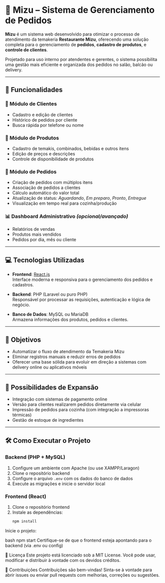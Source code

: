 # 🍣 Mizu – Sistema de Gerenciamento de Pedidos

**Mizu** é um sistema web desenvolvido para otimizar o processo de atendimento da temakeria **Restaurante Mizu**, oferecendo uma solução completa para o gerenciamento de **pedidos**, **cadastro de produtos**, e **controle de clientes**.

Projetado para uso interno por atendentes e gerentes, o sistema possibilita uma gestão mais eficiente e organizada dos pedidos no salão, balcão ou delivery.

---

## 🧾 Funcionalidades

### 👤 Módulo de Clientes
- Cadastro e edição de clientes
- Histórico de pedidos por cliente
- Busca rápida por telefone ou nome

### 🍱 Módulo de Produtos
- Cadastro de temakis, combinados, bebidas e outros itens
- Edição de preços e descrições
- Controle de disponibilidade de produtos

### 🧾 Módulo de Pedidos
- Criação de pedidos com múltiplos itens
- Associação de pedidos a clientes
- Cálculo automático do valor total
- Atualização de status: *Aguardando*, *Em preparo*, *Pronto*, *Entregue*
- Visualização em tempo real para cozinha/produção

### 📊 Dashboard Administrativo *(opcional/avançado)*
- Relatórios de vendas
- Produtos mais vendidos
- Pedidos por dia, mês ou cliente

---

## 💻 Tecnologias Utilizadas

- **Frontend**: [React.js](https://reactjs.org)  
  Interface moderna e responsiva para o gerenciamento dos pedidos e cadastros.

- **Backend**: PHP (Laravel ou puro PHP)  
  Responsável por processar as requisições, autenticação e lógica de negócio.

- **Banco de Dados**: MySQL ou MariaDB  
  Armazena informações dos produtos, pedidos e clientes.

---

## 🎯 Objetivos

- Automatizar o fluxo de atendimento da Temakeria Mizu  
- Eliminar registros manuais e reduzir erros de pedidos  
- Oferecer uma base sólida para evoluir em direção a sistemas com delivery online ou aplicativos móveis

---

## 🚀 Possibilidades de Expansão

- Integração com sistemas de pagamento online
- Versão para clientes realizarem pedidos diretamente via celular
- Impressão de pedidos para cozinha (com integração a impressoras térmicas)
- Gestão de estoque de ingredientes

---

## 🛠️ Como Executar o Projeto

### Backend (PHP + MySQL)

1. Configure um ambiente com Apache (ou use XAMPP/Laragon)
2. Clone o repositório backend
3. Configure o arquivo `.env` com os dados do banco de dados
4. Execute as migrações e inicie o servidor local

### Frontend (React)

1. Clone o repositório frontend
2. Instale as dependências:
   ```bash
   npm install

Inicie o projeto:

bash
npm start
Certifique-se de que o frontend esteja apontando para o backend (via .env ou config)

📄 Licença
Este projeto está licenciado sob a MIT License.
Você pode usar, modificar e distribuir à vontade com os devidos créditos.

🙌 Contribuições
Contribuições são bem-vindas!
Sinta-se à vontade para abrir issues ou enviar pull requests com melhorias, correções ou sugestões.
